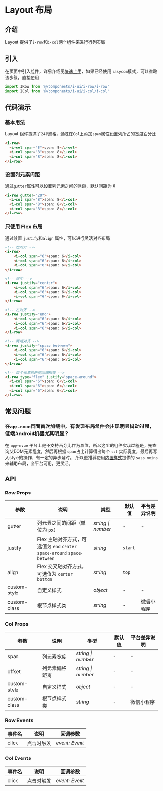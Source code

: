 # Layout 布局

## 介绍

Layout 提供了`i-row`和`i-col`两个组件来进行行列布局

## 引入

在页面中引入组件，详细介绍见[快速上手](quickstart)，如果已经使用 `easycom`模式，可以省略该步骤，直接使用

```js
import IRow from '@/components/i-ui/i-row/i-row'
import ICol from '@/components/i-ui/i-col/i-col'

```

## 代码演示

### 基本用法

Layout 组件提供了`24列栅格`，通过在`Col`上添加`span`属性设置列所占的宽度百分比

```html
<i-row>
  <i-col span="8">span: 8</i-col>
  <i-col span="8">span: 8</i-col>
  <i-col span="8">span: 8</i-col>
</i-row>

```

### 设置列元素间距

通过`gutter`属性可以设置列元素之间的间距，默认间距为 0

```html
<i-row gutter="20">
  <i-col span="8">span: 8</i-col>
  <i-col span="8">span: 8</i-col>
  <i-col span="8">span: 8</i-col>
</i-row>
```

### 只使用 Flex 布局

通过设置 `justify`和`align` 属性，可以进行灵活对齐布局

```html
<!-- 左对齐 -->
<i-row>
    <i-col span="6">span: 6</i-col>
    <i-col span="6">span: 6</i-col>
    <i-col span="6">span: 6</i-col>
</i-row>

<!-- 居中 -->
<i-row justify="center">
    <i-col span="6">span: 6</i-col>
    <i-col span="6">span: 6</i-col>
    <i-col span="6">span: 6</i-col>
</i-row>

<!-- 右对齐 -->
<i-row justify="end">
    <i-col span="6">span: 6</i-col>
    <i-col span="6">span: 6</i-col>
    <i-col span="6">span: 6</i-col>
</i-row>

<!-- 两端对齐 -->
<i-row justify="space-between">
    <i-col span="6">span: 6</i-col>
    <i-col span="6">span: 6</i-col>
    <i-col span="6">span: 6</i-col>
</i-row>

<!-- 每个元素的两侧间隔相等 -->
<i-row type="flex" justify="space-around">
  <i-col span="6">span: 6</i-col>
  <i-col span="6">span: 6</i-col>
  <i-col span="6">span: 6</i-col>
</i-row>
```

## 常见问题

### 在`app-nvue`页面首次加载中，有发现布局组件会出现明显抖动过程，低端Android机器尤其明显？

在 `app-nvue` 平台上是不支持百分比作为单位，所以这里的组件实现过程是，先查询父DOM元素宽度，然后再根据 `span`占比计算得出每个 `col` 实际宽度，最后再写入style的操作，有一定的异步延时。
所以更推荐使用[内置样式](components/styles/)提供的 `sass mxins`来辅助布局，全平台可用，更灵活。

## API

### Row Props

| 参数   | 说明                          | 类型               | 默认值 | 平台差异说明 |
| ------ | ----------------------------- | ------------------ | ------ | ---- |
| gutter | 列元素之间的间距（单位为 px） | _string \| number_ | -      | -    |
| justify | Flex 主轴对齐方式，可选值为 `end` `center` <br> `space-around` `space-between` | _string_ | `start` |
| align | Flex 交叉轴对齐方式，可选值为 `center` `bottom` | _string_ | `top` |
| custom-style | 自定义样式 | _object_ | - | - |
| custom-class | 根节点样式类 | _string_ | - | 微信小程序 |

### Col Props

| 参数   | 说明           | 类型               | 默认值 | 平台差异说明 |
| ------ | -------------- | ------------------ | ------ | ---- |
| span   | 列元素宽度     | _string \| number_ | -      | -    |
| offset | 列元素偏移距离 | _string \| number_ | -      | -    |
| custom-style | 自定义样式 | _object_ | - | - |
| custom-class | 根节点样式类 | _string_ | - | 微信小程序 |

### Row Events

| 事件名 | 说明       | 回调参数       |
| ------ | ---------- | -------------- |
| click  | 点击时触发 | _event: Event_ |

### Col Events

| 事件名 | 说明       | 回调参数       |
| ------ | ---------- | -------------- |
| click  | 点击时触发 | _event: Event_ |
